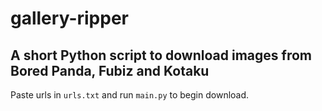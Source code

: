 # gallery-ripper
A short Python script to download images from Bored Panda, Fubiz and Kotaku
----
Paste urls in ```urls.txt``` and run ```main.py``` to begin download.
